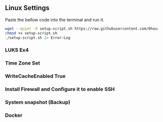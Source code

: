 ## Linux Settings
Paste the bellow code into the terminal and run it. 

```bash
wget --quiet -O setup-script.sh https://raw.githubusercontent.com/0hasankamrul0/My-Default-Settings/master/script/setup-script.sh
chmod +x setup-script.sh
./setup-script.sh 2> Error-Log
```
### LUKS Ex4
### Time Zone Set
### WriteCacheEnabled True
### Install Firewall and Configure it to enable SSH
### System snapshot (Backup)
### Docker
